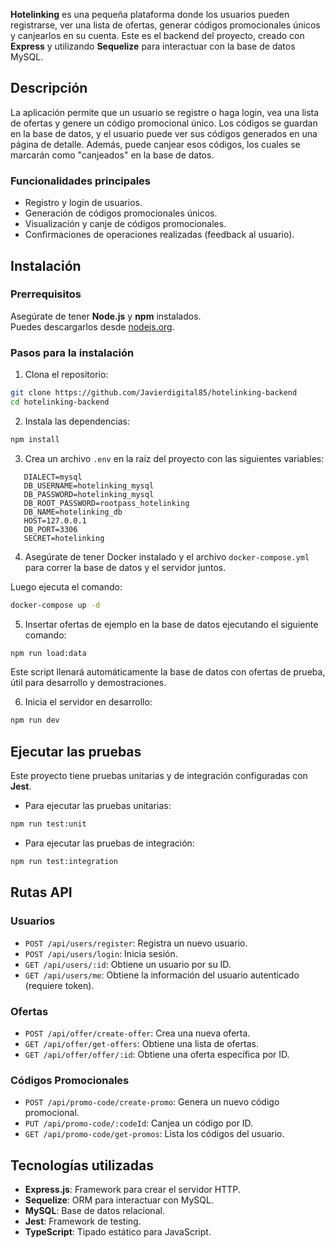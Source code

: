 **Hotelinking** es una pequeña plataforma donde los usuarios pueden registrarse, ver una lista de ofertas, generar códigos promocionales únicos y canjearlos en su cuenta. Este es el backend del proyecto, creado con **Express** y utilizando **Sequelize** para interactuar con la base de datos MySQL.

## Descripción

La aplicación permite que un usuario se registre o haga login, vea una lista de ofertas y genere un código promocional único. Los códigos se guardan en la base de datos, y el usuario puede ver sus códigos generados en una página de detalle. Además, puede canjear esos códigos, los cuales se marcarán como "canjeados" en la base de datos.

### Funcionalidades principales

- Registro y login de usuarios.
- Generación de códigos promocionales únicos.
- Visualización y canje de códigos promocionales.
- Confirmaciones de operaciones realizadas (feedback al usuario).

## Instalación

### Prerrequisitos

Asegúrate de tener **Node.js** y **npm** instalados.  
Puedes descargarlos desde [nodejs.org](https://nodejs.org/).

### Pasos para la instalación

1. Clona el repositorio:

```bash
git clone https://github.com/Javierdigital85/hotelinking-backend
cd hotelinking-backend
```

2. Instala las dependencias:

```bash
npm install
```

3. Crea un archivo `.env` en la raíz del proyecto con las siguientes variables:

```env
   DIALECT=mysql
   DB_USERNAME=hotelinking_mysql
   DB_PASSWORD=hotelinking_mysql
   DB_ROOT_PASSWORD=rootpass_hotelinking
   DB_NAME=hotelinking_db
   HOST=127.0.0.1
   DB_PORT=3306
   SECRET=hotelinking
```

4. Asegúrate de tener Docker instalado y el archivo `docker-compose.yml` para correr la base de datos y el servidor juntos.

Luego ejecuta el comando:

```bash
docker-compose up -d
```

5. Insertar ofertas de ejemplo en la base de datos ejecutando el siguiente comando:

```bash
npm run load:data
```

Este script llenará automáticamente la base de datos con ofertas de prueba, útil para desarrollo y demostraciones.

6. Inicia el servidor en desarrollo:

```bash
npm run dev
```

## Ejecutar las pruebas

Este proyecto tiene pruebas unitarias y de integración configuradas con **Jest**.

- Para ejecutar las pruebas unitarias:

```bash
npm run test:unit
```

- Para ejecutar las pruebas de integración:

```bash
npm run test:integration
```

## Rutas API

### Usuarios

- `POST /api/users/register`: Registra un nuevo usuario.
- `POST /api/users/login`: Inicia sesión.
- `GET /api/users/:id`: Obtiene un usuario por su ID.
- `GET /api/users/me`: Obtiene la información del usuario autenticado (requiere token).

### Ofertas

- `POST /api/offer/create-offer`: Crea una nueva oferta.
- `GET /api/offer/get-offers`: Obtiene una lista de ofertas.
- `GET /api/offer/offer/:id`: Obtiene una oferta específica por ID.

### Códigos Promocionales

- `POST /api/promo-code/create-promo`: Genera un nuevo código promocional.
- `PUT /api/promo-code/:codeId`: Canjea un código por ID.
- `GET /api/promo-code/get-promos`: Lista los códigos del usuario.

## Tecnologías utilizadas

- **Express.js**: Framework para crear el servidor HTTP.
- **Sequelize**: ORM para interactuar con MySQL.
- **MySQL**: Base de datos relacional.
- **Jest**: Framework de testing.
- **TypeScript**: Tipado estático para JavaScript.
